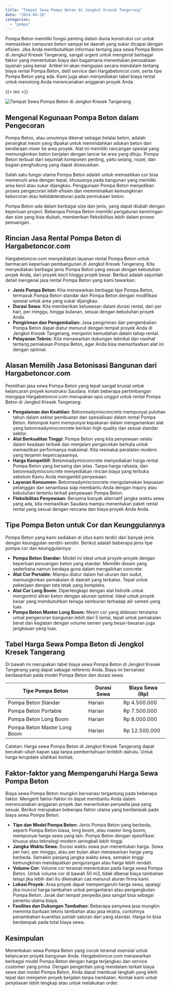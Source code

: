 ```yaml
---
title: "Tempat Sewa Pompa Beton di Jengkol Kresek Tangerang"
date: "2024-04-20"
categories: 
  - "pompa"
---
```




Pompa Beton memiliki fungsi penting dalam dunia konstruksi cor untuk memastikan campuran beton sampai ke daerah yang sukar dicapai dengan efisien. Jika Anda membutuhkan informasi tentang jasa sewa Pompa Beton di Jengkol Kresek Tangerang, sangat urgent untuk mengenal berbagai faktor yang menentukan biaya dan bagaimana menentukan perusahaan layanan yang benar. Artikel ini akan mengupas secara mendalam tentang biaya rental Pompa Beton, detil service dari Hargabetoncor.com, serta tipe Pompa Beton yang ada. Kami juga akan menyediakan tabel biaya rental untuk menolong Anda merencanakan anggaran proyek Anda.

{{< toc >}}

![Tempat Sewa Pompa Beton di Jengkol Kresek Tangerang](https://hargareadymixid.github.io/pompa/concrete-pump%20(22).png)

## Mengenal Kegunaan Pompa Beton dalam Pengecoran

Pompa Beton, atau umumnya dikenal sebagai belalai beton, adalah perangkat mesin yang dipakai untuk memindahkan adukan beton dari kendaraan mixer ke area proyek. Alat ini memiliki rancangan spesial yang memungkinkan beton berjalan dengan lancar ke area yang dituju. Pompa Beton terbuat dari sejumlah komponen penting, yaitu selang, nozel, dan bagian penghubung yang dapat disesuaikan.

Salah satu fungsi utama Pompa Beton adalah untuk memastikan cor bisa memenuhi area dengan tepat, khususnya pada bangunan yang memiliki area kecil atau sukar dijangkau. Penggunaan Pompa Beton menjadikan proses pengecoran lebih efisien dan meminimalkan kemungkinan kebocoran atau ketidakteraturan pada permukaan beton.

Pompa Beton ada dalam berbagai size dan jenis, yang dapat diubah dengan keperluan project. Beberapa Pompa Beton memiliki pengaturan kemiringan dan size yang bisa diubah, memberikan fleksibilitas lebih dalam proses penuangan.

## Rincian Jasa Rental Pompa Beton di Hargabetoncor.com

Hargabetoncor.com menyediakan layanan rental Pompa Beton untuk bermacam keperluan pembangunan di Jengkol Kresek Tangerang. Kita menyediakan berbagai jenis Pompa Beton yang sesuai dengan kebutuhan projek Anda, dari proyek kecil hingga projek besar. Berikut adalah sejumlah detail mengenai jasa rental Pompa Beton yang kami tawarkan:

- **Jenis Pompa Beton:** Kita menawarkan berbagai tipe Pompa Beton, termasuk Pompa Beton standar dan Pompa Beton dengan modifikasi spesial untuk area yang sukar dijangkau.
- **Durasi Sewa:** Kita memberikan keluwesan dalam durasi rental, dari per hari, per minggu, hingga bulanan, sesuai dengan kebutuhan proyek Anda.
- **Pengiriman dan Pengembalian:** Jasa pengiriman dan pengembalian Pompa Beton dapat diatur menurut dengan tempat proyek Anda di Jengkol Kresek Tangerang, menjamin kemudahan dalam tahap rental.
- **Pelayanan Teknis:** Kita menawarkan dukungan teknikal dan nasihat tentang pemakaian Pompa Beton, agar Anda bisa memanfaatkan alat ini dengan optimal.

## Alasan Memilih Jasa Betonisasi Bangunan dari Hargabetoncor.com

Pemilihan jasa sewa Pompa Beton yang tepat sangat krusial untuk kelancaran proyek konstruksi Saudara. Inilah beberapa pertimbangan mengapa Hargabetoncor.com merupakan opsi unggul untuk rental Pompa Beton di Jengkol Kresek Tangerang:

- **Pengalaman dan Keahlian:** Betonreadymixconcrete mempunyai puluhan tahun dalam sektor pembuatan dan spesialisasi dalam rental Pompa Beton. Kelompok kami mempunyai kepakaran dalam mengamankan alat yang betonreadymixconcrete berikan high quality dan sesuai standar sektor.
- **Alat Berkualitas Tinggi:** Pompa Beton yang kita penyewaan selalu dalam keadaan terbaik dan menjalani pengecekan berkala untuk memastikan performanya maksimal. Kita memakai peralatan modern yang terjamin kepercayaannya.
- **Harga Kompetitif:** Betonreadymixconcrete menyediakan harga rental Pompa Beton yang bersaing dan jelas. Tanpa harga rahasia, dan betonreadymixconcrete menyediakan rincian biaya yang terbuka sebelum Kamu Anda mengambil penyewaan.
- **Layanan Konsumen:** Betonreadymixconcrete mengutamakan kepuasan pelanggan dan senantiasa siap membantu Anda dengan inquiry atau kebutuhan tertentu terkait penyewaan Pompa Beton.
- **Fleksibilitas Penyewaan:** Bersama banyak alternatif jangka waktu sewa yang ada, kita memastikan Saudara mampu menentukan paket rental rental yang sesuai dengan rencana dan biaya proyek Anda Anda.

## Tipe Pompa Beton untuk Cor dan Keunggulannya

Pompa Beton yang kami sediakan di situs kami terdiri dari banyak jenis dengan keunggulan sendiri-sendiri. Berikut adalah beberapa jenis tipe pompa cor dan keunggulannya:

- **Pompa Beton Standar:** Model ini ideal untuk proyek-proyek dengan keperluan penuangan beton yang standar. Memiliki desain yang sederhana namun berdaya guna dalam mengalirkan concrete.
- **Alat Cor Portable:** Mampu diatur dalam hal ukuran dan sudut, memungkinkan pemakaian di daerah yang terbatas. Tepat untuk pekerjaan dengan tata letak yang kompleks.
- **Alat Cor Long Boom:** Diperlengkapi dengan alat hidrolik untuk mengontrol aliran beton dengan akurasi optimal. Ideal untuk proyek besar yang membutuhkan tenaga semburan terhadap alir semen yang luas.
- **Pompa Beton Master Long Boom:** Mesin cor yang didesain terutama untuk pengecoran bangunan lebih dari 5 lantai, tepat untuk pemakaian berat dan kegiatan dengan volume semen yang besar-besaran juga jangkauan yang luas.

## Tabel Harga Sewa Pompa Beton di Jengkol Kresek Tangerang

Di bawah ini merupakan tabel biaya sewa Pompa Beton di Jengkol Kresek Tangerang yang dapat sebagai referensi Anda. Biaya ini bervariasi berdasarkan pada model Pompa Beton dan durasi sewa:

| Tipe Pompa Beton | Durasi Sewa | Biaya Sewa (Rp) |
| --- | --- | --- |
| Pompa Beton Standar | Harian | Rp 4.500.000 |
| Pompa Beton Portable | Harian | Rp 7.500.000 |
| Pompa Beton Long Boom | Harian | Rp 8.000.000 |
| Pompa Beton Master Long Boom | Harian | Rp 12.500.000 |

Catatan: Harga sewa Pompa Beton di Jengkol Kresek Tangerang dapat berubah-ubah kapan saja tanpa pemberitahuan terlebih dahulu. Untuk harga terupdate silahkan kontak.

## Faktor-faktor yang Mempengaruhi Harga Sewa Pompa Beton

Biaya sewa Pompa Beton mungkin bervariasi tergantung pada beberapa faktor. Mengerti faktor-faktor ini dapat membantu Anda dalam merencanakan anggaran proyek dan menentukan penyedia jasa yang sesuai. Berikut merupakan beberapa faktor utama yang berdampak pada biaya sewa Pompa Beton:

- **Tipe dan Model Pompa Beton:** Jenis Pompa Beton yang berbeda, seperti Pompa Beton biasa, long boom, atau master long boom, mempunyai harga sewa yang lain. Pompa Beton dengan spesifikasi khusus atau teknologi modern seringkali lebih tinggi.
- **Jangka Waktu Sewa:** Durasi waktu sewa pun menentukan harga. Sewa per hari, per minggu, atau per bulan akan menawarkan harga yang berbeda. Semakin panjang jangka waktu sewa, semakin tinggi kemungkinan mendapatkan pengurangan atau harga lebih rendah.
- **Volume Cor:** Volume cor teramat menentukan pada harga sewa Pompa Beton. Untuk volume cor di bawah 50 m3, tidak dikenai biaya tambahan tetapi jika lebih dari itu dikenakan cas menurut aturan firma kami.
- **Lokasi Proyek:** Area proyek dapat mempengaruhi harga sewa, apalagi jika muncul harga tambahan untuk pengantaran atau pengangkutan Pompa Beton. Jarak dari tempat penyedia jasa sangat bisa sebagai penentu utama biaya.
- **Fasilitas dan Dukungan Tambahan:** Beberapa penyewa jasa mungkin meminta bantuan teknis tambahan atau jasa ekstra, contohnya penambahan kuantitas jumlah saluran dari yang standar. Harga ini bisa berdampak pada total biaya sewa.

## Kesimpulan

Menentukan sewa Pompa Beton yang cocok teramat esensial untuk kelancaran proyek bangunan Anda. Hargabetoncor.com menawarkan berbagai model Pompa Beton dengan harga terjangkau dan service customer yang prima. Dengan pengertian yang mendalam terkait biaya sewa dan model Pompa Beton, Anda dapat membuat langkah yang lebih tepat dan menjamin proyek berjalan tanpa hambatan. Kontak kami untuk penjelasan lebih lengkap atau untuk melakukan order.
